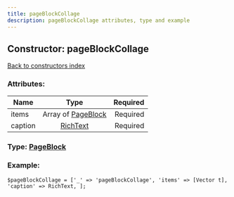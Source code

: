 ```yaml
---
title: pageBlockCollage
description: pageBlockCollage attributes, type and example
---
```

## Constructor: pageBlockCollage  
[Back to constructors index](index.md)



### Attributes:

| Name     |    Type       | Required |
|----------|:-------------:|---------:|
|items|Array of [PageBlock](../types/PageBlock.md) | Required|
|caption|[RichText](../types/RichText.md) | Required|



### Type: [PageBlock](../types/PageBlock.md)


### Example:

```
$pageBlockCollage = ['_' => 'pageBlockCollage', 'items' => [Vector t], 'caption' => RichText, ];
```  

